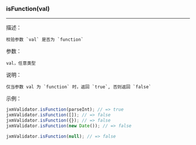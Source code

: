 
### isFunction(val)

----------

描述：

    校验参数 `val` 是否为 `function`

参数：

    val，任意类型

说明：

    仅当参数 val 为 `function` 时，返回 `true`, 否则返回 `false`

示例：

```javascript
jxmValidator.isFunction(parseInt); // => true
jxmValidator.isFunction([]); // => false
jxmValidator.isFunction({}); // => false
jxmValidator.isFunction(new Date()); // => false

jxmValidator.isFunction(null); // => false
```
